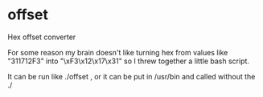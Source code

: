 # offset
Hex offset converter

For some reason my brain doesn't like turning hex from values like "311712F3" into "\xF3\x12\x17\x31" so I threw together a little bash script.

It can be run like ./offset <offset>, or it can be put in /usr/bin and called without the ./


